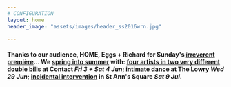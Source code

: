 ```yaml
---
# CONFIGURATION
layout: home
header_image: "assets/images/header_ss2016wrn.jpg"

---
```

#### Thanks to our audience, HOME, Eggs + Richard for Sunday's [irreverent première](/current/2016-springsummer/redux)… We [spring into summer](/current/2016-springsummer) with: [four artists in two very different double bills](/current/2016-worksahead) at Contact *Fri 3 + Sat 4 Jun*; [intimate dance](/current/2016-springsummer/igorandmoreno) at The Lowry *Wed 29 Jun*; [incidental intervention](/current/2016-hazard) in St Ann's Square *Sat 9 Jul*.

